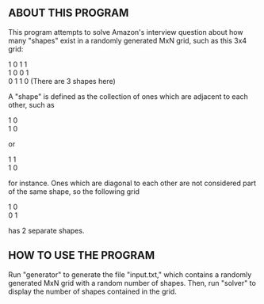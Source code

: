 ABOUT THIS PROGRAM 
-------------------
This program attempts to solve Amazon's interview question about how many "shapes" exist in a randomly generated MxN grid, such as this 3x4 grid:

1 0 1 1   
1 0 0 1   
0 1 1 0  (There are 3 shapes here)

A "shape" is defined as the collection of ones which are adjacent to each other, such as

1 0  
1 0 

or 

1 1  
1 0 

for instance. Ones which are diagonal to each other are not considered part of the same shape, so the following grid

1 0  
0 1

has 2 separate shapes.



HOW TO USE THE PROGRAM 
----------------------
Run "generator" to generate the file "input.txt," which contains a randomly generated MxN grid with a random number of shapes. Then, run "solver" to display the number of shapes contained in the grid.
